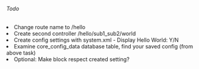 ###### Todo
<li>Change route name to /hello</li>
<li>Create second controller /hello/sub1_sub2/world</li>
<li>Create config settings with system.xml - Display Hello World: Y/N</li>
<li>Examine core_config_data database table, find your saved config (from above task)</li>
<li>Optional: Make block respect created setting?</li>

    
    
    

